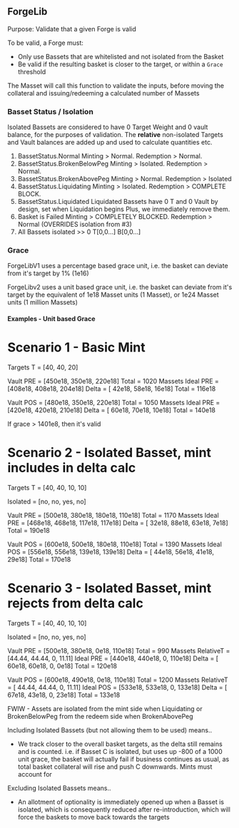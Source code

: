 

## ForgeLib

Purpose: Validate that a given Forge is valid

To be valid, a Forge must:
 - Only use Bassets that are whitelisted and not isolated from the Basket
 - Be valid if the resulting basket is closer to the target, or within a `Grace` threshold

The Masset will call this function to validate the inputs, before moving the collateral and 
issuing/redeeming a calculated number of Massets


### Basset Status / Isolation

Isolated Bassets are considered to have 0 Target Weight and 0 vault balance, for the purposes
of validation. The **relative** non-isolated Targets and Vault balances are added up and used 
to calculate quantities etc.

1. BassetStatus.Normal
Minting > Normal. Redemption > Normal.
2. BassetStatus.BrokenBelowPeg
Minting > Isolated. Redemption > Normal.
3. BassetStatus.BrokenAbovePeg
Minting > Normal. Redemption > Isolated
4. BassetStatus.Liquidating
Minting > Isolated. Redemption > COMPLETE BLOCK.
5. BassetStatus.Liquidated
Liquidated Bassets have 0 T and 0 Vault by design, set when Liquidation begins
Plus, we immediately remove them.
6. Basket is Failed
Minting > COMPLETELY BLOCKED. Redemption > Normal (OVERRIDES isolation from #3)
7. All Bassets isolated >> 0 T[0,0...] B[0,0...]


### Grace

ForgeLibV1 uses a percentage based grace unit, i.e. the basket can deviate from it's target
by 1% (1e16)

ForgeLibv2 uses a unit based grace unit, i.e. the basket can deviate from it's target by 
the equivalent of 1e18 Masset units (1 Masset), or 1e24 Masset units (1 million Massets)


#### Examples - Unit based Grace


Scenario 1 - Basic Mint
=========================

Targets T = [40, 40, 20]

Vault PRE = [450e18, 350e18, 220e18]
    Total = 1020 Massets
Ideal PRE = [408e18, 408e18, 204e18]
    Delta = [ 42e18,  58e18,  16e18]
    Total = 116e18

Vault POS = [480e18, 350e18, 220e18]
    Total = 1050 Massets
Ideal PRE = [420e18, 420e18, 210e18]
    Delta = [ 60e18,  70e18,  10e18]
    Total = 140e18

If grace > 1401e8, then it's valid


Scenario 2 - Isolated Basset, mint includes in delta calc
=========================

Targets T = [40, 40, 10, 10]

Isolated  = [no, no, yes, no]

Vault PRE = [500e18, 380e18, 180e18, 110e18]
    Total = 1170 Massets
Ideal PRE = [468e18, 468e18, 117e18, 117e18]
    Delta = [ 32e18,  88e18,  63e18,   7e18]
    Total = 190e18
    
Vault POS = [600e18, 500e18, 180e18, 110e18]
    Total = 1390 Massets
Ideal POS = [556e18, 556e18, 139e18, 139e18]
    Delta = [ 44e18,  56e18,  41e18,  29e18]
    Total = 170e18



Scenario 3 - Isolated Basset, mint rejects from delta calc
=========================

Targets T = [40, 40, 10, 10]

Isolated  = [no, no, yes, no]

Vault PRE = [500e18, 380e18,  0e18, 110e18]
    Total = 990 Massets
RelativeT = [44.44,   44.44,     0,  11.11]
Ideal PRE = [440e18, 440e18,     0, 110e18]
    Delta = [ 60e18,  60e18,     0,   0e18]
    Total = 120e18
    
Vault POS = [600e18, 490e18,  0e18, 110e18]
    Total = 1200 Massets
RelativeT = [ 44.44,  44.44,     0,  11.11]
Ideal POS = [533e18, 533e18,     0, 133e18]
    Delta = [ 67e18,  43e18,     0,  23e18]
    Total = 133e18
    

FWIW - Assets are isolated from the mint side when Liquidating or BrokenBelowPeg
                           from the redeem side when BrokenAbovePeg


Including Isolated Bassets (but not allowing them to be used) means..
 - We track closer to the overall basket targets, as the delta still remains and is counted. i.e.
   if Basset C is isolated, but uses up -800 of a 1000 unit grace, the basket will actually fail if
   business continues as usual, as total basket collateral will rise and push C downwards. Mints must
   account for  

Excluding Isolated Bassets means..
 - An allotment of optionality is immediately opened up when a Basset is isolated, which is consequently
   reduced after re-introduction, which will force the baskets to move back towards the targets
   


